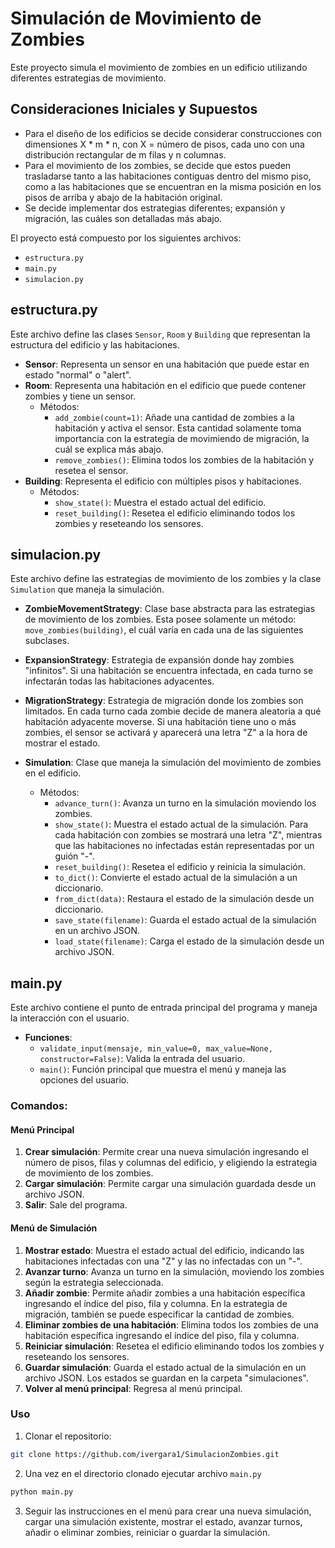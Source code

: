 # Simulación de Movimiento de Zombies

Este proyecto simula el movimiento de zombies en un edificio utilizando diferentes estrategias de movimiento. 

## Consideraciones Iniciales y Supuestos


- Para el diseño de los edificios se decide considerar construcciones con dimensiones X * m * n, con X = número de pisos, cada uno con una distribución rectangular de m filas y n columnas.
- Para el movimiento de los zombies, se decide que estos pueden trasladarse tanto a las habitaciones contiguas dentro del mismo piso, como a las habitaciones que se encuentran en la misma posición en los pisos de arriba y abajo de la habitación original.
- Se decide implementar dos estrategias diferentes; expansión y migración, las cuáles son detalladas más abajo. 

El proyecto está compuesto por los siguientes archivos:

- `estructura.py`
- `main.py`
- `simulacion.py`

## estructura.py

Este archivo define las clases `Sensor`, `Room` y `Building` que representan la estructura del edificio y las habitaciones.

- **Sensor**: Representa un sensor en una habitación que puede estar en estado "normal" o "alert".
- **Room**: Representa una habitación en el edificio que puede contener zombies y tiene un sensor.
  - Métodos:
    - `add_zombie(count=1)`: Añade una cantidad de zombies a la habitación y activa el sensor. Esta cantidad solamente toma importancia con la estrategia de movimiendo de migración, la cuál se explica más abajo.
    - `remove_zombies()`: Elimina todos los zombies de la habitación y resetea el sensor.
- **Building**: Representa el edificio con múltiples pisos y habitaciones.
  - Métodos:
    - `show_state()`: Muestra el estado actual del edificio.
    - `reset_building()`: Resetea el edificio eliminando todos los zombies y reseteando los sensores.

## simulacion.py

Este archivo define las estrategias de movimiento de los zombies y la clase `Simulation` que maneja la simulación.

- **ZombieMovementStrategy**: Clase base abstracta para las estrategias de movimiento de los zombies. Esta posee solamente un método: `move_zombies(building)`, el cuál varía en cada una de las siguientes subclases.
- **ExpansionStrategy**: Estrategia de expansión donde hay zombies "infinitos". Si una habitación se encuentra infectada, en cada turno se infectarán todas las habitaciones adyacentes.
- **MigrationStrategy**: Estrategia de migración donde los zombies son limitados. En cada turno cada zombie decide de manera aleatoria a qué habitación adyacente moverse. Si una habitación tiene uno o más zombies, el sensor se activará y aparecerá una letra "Z" a la hora de mostrar el estado.

- **Simulation**: Clase que maneja la simulación del movimiento de zombies en el edificio.
  - Métodos:
    - `advance_turn()`: Avanza un turno en la simulación moviendo los zombies.
    - `show_state()`: Muestra el estado actual de la simulación. Para cada habitación con zombies se mostrará una letra "Z", mientras que las habitaciones no infectadas están representadas por un guión "-".
    - `reset_building()`: Resetea el edificio y reinicia la simulación.
    - `to_dict()`: Convierte el estado actual de la simulación a un diccionario.
    - `from_dict(data)`: Restaura el estado de la simulación desde un diccionario.
    - `save_state(filename)`: Guarda el estado actual de la simulación en un archivo JSON.
    - `load_state(filename)`: Carga el estado de la simulación desde un archivo JSON.

## main.py

Este archivo contiene el punto de entrada principal del programa y maneja la interacción con el usuario.

- **Funciones**:
  - `validate_input(mensaje, min_value=0, max_value=None, constructor=False)`: Valida la entrada del usuario.
  - `main()`: Función principal que muestra el menú y maneja las opciones del usuario.

### **Comandos**:

#### Menú Principal
1. **Crear simulación**: Permite crear una nueva simulación ingresando el número de pisos, filas y columnas del edificio, y eligiendo la estrategia de movimiento de los zombies.
2. **Cargar simulación**: Permite cargar una simulación guardada desde un archivo JSON.
3. **Salir**: Sale del programa.

#### Menú de Simulación
1. **Mostrar estado**: Muestra el estado actual del edificio, indicando las habitaciones infectadas con una "Z" y las no infectadas con un "-".
2. **Avanzar turno**: Avanza un turno en la simulación, moviendo los zombies según la estrategia seleccionada.
3. **Añadir zombie**: Permite añadir zombies a una habitación específica ingresando el índice del piso, fila y columna. En la estrategia de migración, también se puede especificar la cantidad de zombies.
4. **Eliminar zombies de una habitación**: Elimina todos los zombies de una habitación específica ingresando el índice del piso, fila y columna.
5. **Reiniciar simulación**: Resetea el edificio eliminando todos los zombies y reseteando los sensores.
6. **Guardar simulación**: Guarda el estado actual de la simulación en un archivo JSON. Los estados se guardan en la carpeta "simulaciones".
7. **Volver al menú principal**: Regresa al menú principal.


### Uso

1. Clonar el repositorio:
```bash
git clone https://github.com/ivergara1/SimulacionZombies.git
```
2. Una vez en el directorio clonado ejecutar archivo `main.py`
```bash
python main.py
```
3. Seguir las instrucciones en el menú para crear una nueva simulación, cargar una simulación existente, mostrar el estado, avanzar turnos, añadir o eliminar zombies, reiniciar o guardar la simulación.

